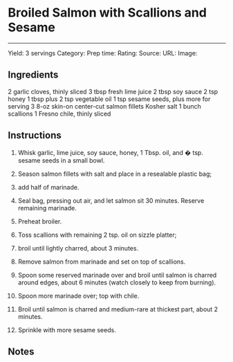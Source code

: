 # Broiled Salmon with Scallions and Sesame
---
Yield: 3 servings
Category:
Prep time:
Rating:
Source:
URL:
Image: 

## Ingredients
2 garlic cloves, thinly sliced
3 tbsp fresh lime juice
2 tbsp soy sauce
2 tsp honey
1 tbsp plus 2 tsp vegetable oil
1 tsp sesame seeds, plus more for serving
3 8-oz skin-on center-cut salmon fillets
Kosher salt
1 bunch scallions
1 Fresno chile, thinly sliced

## Instructions
1. Whisk garlic, lime juice, soy sauce, honey, 1 Tbsp. oil, and � tsp. sesame seeds in a small bowl. 
2. Season salmon fillets with salt and place in a resealable plastic bag; 
3. add half of marinade. 
4. Seal bag, pressing out air, and let salmon sit 30 minutes. Reserve remaining marinade.

5. Preheat broiler.
6. Toss scallions with remaining 2 tsp. oil on sizzle platter; 
7. broil until lightly charred, about 3 minutes. 
8. Remove salmon from marinade and set on top of scallions. 
9. Spoon some reserved marinade over and broil until salmon is charred around edges, about 6 minutes (watch closely to keep from burning). 
 
10. Spoon more marinade over; top with chile. 
11. Broil until salmon is charred and medium-rare at thickest part, about 2 minutes. 
12. Sprinkle with more sesame seeds.

## Notes

